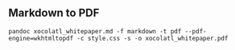 ## Markdown to PDF

```
pandoc xocolatl_whitepaper.md -f markdown -t pdf --pdf-engine=wkhtmltopdf -c style.css -s -o xocolatl_whitepaper.pdf
```
